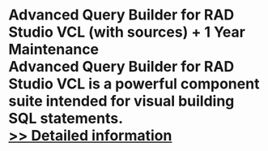 # Advanced Query Builder for RAD Studio VCL (with sources) + 1 Year Maintenance<br />Advanced Query Builder for RAD Studio VCL is a powerful component suite intended for visual building SQL statements.<br />[>> Detailed information](https://secure.shareit.com/shareit/product.html?productid=300068130&affiliateid=200057808)